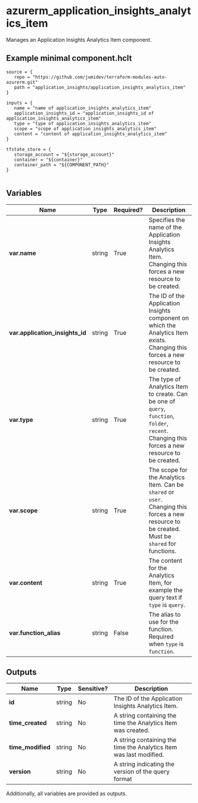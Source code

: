 # azurerm_application_insights_analytics_item

Manages an Application Insights Analytics Item component.

## Example minimal component.hclt

```hcl
source = {
   repo = "https://github.com/jumidev/terraform-modules-auto-azurerm.git" 
   path = "application_insights/application_insights_analytics_item" 
}

inputs = {
   name = "name of application_insights_analytics_item" 
   application_insights_id = "application_insights_id of application_insights_analytics_item" 
   type = "type of application_insights_analytics_item" 
   scope = "scope of application_insights_analytics_item" 
   content = "content of application_insights_analytics_item" 
}

tfstate_store = {
   storage_account = "${storage_account}" 
   container = "${container}" 
   container_path = "${COMPONENT_PATH}" 
}


```

## Variables

| Name | Type | Required? |  Description |
| ---- | ---- | --------- |  ----------- |
| **var.name** | string | True | Specifies the name of the Application Insights Analytics Item. Changing this forces a new resource to be created. | 
| **var.application_insights_id** | string | True | The ID of the Application Insights component on which the Analytics Item exists. Changing this forces a new resource to be created. | 
| **var.type** | string | True | The type of Analytics Item to create. Can be one of `query`, `function`, `folder`, `recent`. Changing this forces a new resource to be created. | 
| **var.scope** | string | True | The scope for the Analytics Item. Can be `shared` or `user`. Changing this forces a new resource to be created. Must be `shared` for functions. | 
| **var.content** | string | True | The content for the Analytics Item, for example the query text if `type` is `query`. | 
| **var.function_alias** | string | False | The alias to use for the function. Required when `type` is `function`. | 



## Outputs

| Name | Type | Sensitive? | Description |
| ---- | ---- | --------- | --------- |
| **id** | string | No  | The ID of the Application Insights Analytics Item. | 
| **time_created** | string | No  | A string containing the time the Analytics Item was created. | 
| **time_modified** | string | No  | A string containing the time the Analytics Item was last modified. | 
| **version** | string | No  | A string indicating the version of the query format | 

Additionally, all variables are provided as outputs.
